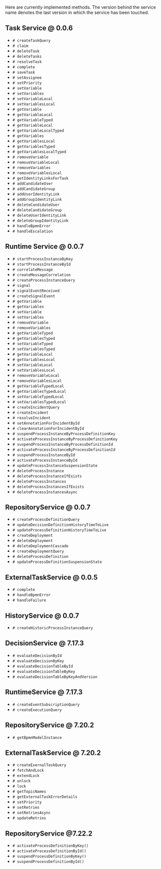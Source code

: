 Here are currently implemented methods. The version behind the service name denotes the last version in which the service has been touched.

## Task Service @ 0.0.6

* `# createTaskQuery`
* `# claim`
* `# deleteTask`
* `# deleteTasks`
* `# resolveTask`
* `# complete`
* `# saveTask`
* `# setAssignee`
* `# setPriority`
* `# setVariable`
* `# setVariables`
* `# setVariableLocal`
* `# setVariablesLocal`
* `# getVariable`
* `# getVariableLocal`
* `# getVariableTyped`
* `# getVariableLocal`
* `# getVariableLocalTyped`
* `# getVariables`
* `# getVariablesLocal`
* `# getVariablesTyped`
* `# getVariablesLocalTyped`
* `# removeVariable`
* `# removeVariableLocal`
* `# removeVariables`
* `# removeVariablesLocal`
* `# getIdentityLinksForTask`
* `# addCandidateUser`
* `# addCandidateGroup`
* `# addUserIdentityLink`
* `# addGroupIdentityLink`
* `# deleteCandidateUser`
* `# deleteCandidateGroup`
* `# deleteUserIdentityLink`
* `# deleteGroupIdentityLink`
* `# handleBpmnError`
* `# handleEscalation`

## Runtime Service @ 0.0.7

* `# startProcessInstanceByKey`
* `# startProcessInstanceById`
* `# correlateMessage`
* `# createMessageCorrelation`
* `# createProcessInstanceQuery`
* `# signal`
* `# signalEventReceived`
* `# createSignalEvent`
* `# getVariable`
* `# getVariables`
* `# setVariable`
* `# setVariables`
* `# removeVariable`
* `# removeVariables`
* `# getVariableTyped`
* `# getVariablesTyped`
* `# setVariableTyped`
* `# setVariablesTyped`
* `# getVariableLocal`
* `# getVariablesLocal`
* `# setVariableLocal`
* `# setVariablesLocal`
* `# removeVariableLocal`
* `# removeVariablesLocal`
* `# getVariableTypedLocal`
* `# getVariablesTypedLocal`
* `# setVariableTypedLocal`
* `# setVariablesTypedLocal`
* `# createIncidentQuery`
* `# createIncident`
* `# resolveIncident`
* `# setAnnotationForIncidentById`
* `# clearAnnotationForIncidentById`
* `# suspendProcessInstanceByProcessDefinitionKey`
* `# activateProcessInstanceByProcessDefinitionKey`
* `# suspendProcessInstanceByProcessDefinitionId`
* `# activateProcessInstanceByProcessDefinitionId`
* `# suspendProcessInstanceById`
* `# activateProcessInstanceById`
* `# updateProcessInstanceSuspensionState`
* `# deleteProcessInstance`
* `# deleteProcessInstanceIfExists`
* `# deleteProcessInstances`
* `# deleteProcessInstancesIfExists`
* `# deleteProcessInstancesAsync`

## RepositoryService @ 0.0.7

* `# createProcessDefinitionQuery`
* `# updateDecisionDefinitionHistoryTimeToLive`
* `# updateProcessDefinitionHistoryTimeToLive`
* `# createDeployment`
* `# deleteDeployment`
* `# deleteDeploymentCascade`
* `# createDeploymentQuery`
* `# deleteProcessDefinition`
* `# updateProcessDefinitionSuspensionState`

## ExternalTaskService @ 0.0.5

* `# complete`
* `# handleBpmnError`
* `# handleFailure`

## HistoryService @ 0.0.7

* `# createHistoricProcessInstanceQuery`

## DecisionService @ 7.17.3

* `# evaluateDecisionById`
* `# evaluateDecisionByKey`
* `# evaluateDecisionTableById`
* `# evaluateDecisionTableByKey`
* `# evaluateDecisionTableByKeyAndVersion`

## RuntimeService @ 7.17.3

* `# createEventSubscriptionQuery`
* `# createExecutionQuery`

## RepositoryService @ 7.20.2

* `# getBpmnModelInstance`

## ExternalTaskService @ 7.20.2

* `# createExernalTaskQuery`
* `# fetchAndLock`
* `# extendLock`
* `# unlock`
* `# lock`
* `# getTopicNames`
* `# getExternalTaskErrorDetails`
* `# setPriority`
* `# setRetries`
* `# setRetriesAsync`
* `# updateRetries`

## RepositoryService @7.22.2

* `# activateProcessDefinitionByKey()`
* `# activateProcessDefinitionById()`
* `# suspendProcessDefinitionByKey()`
* `# suspendProcessDefinitionById()`
